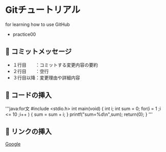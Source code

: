 # Gitチュートリアル
for learning how to use GitHub
- practice00

## :memo: コミットメッセージ
- １行目　　：コミットする変更内容の要約
- ２行目　　：空行
- ３行目以降：変更理由や詳細内容

## :iphone: コードの挿入
'''java:for文
#include <stdio.h>
int main(void)
{
    int i;
    int sum = 0;
    for(i = 1 ;i <= 10 ;i++ )
    {
        sum = sum + i;
    }
    printf("sum=%d\n",sum);
    return(0);
}
'''

## :link: リンクの挿入
[Google](https://www.google.co.jp/)
